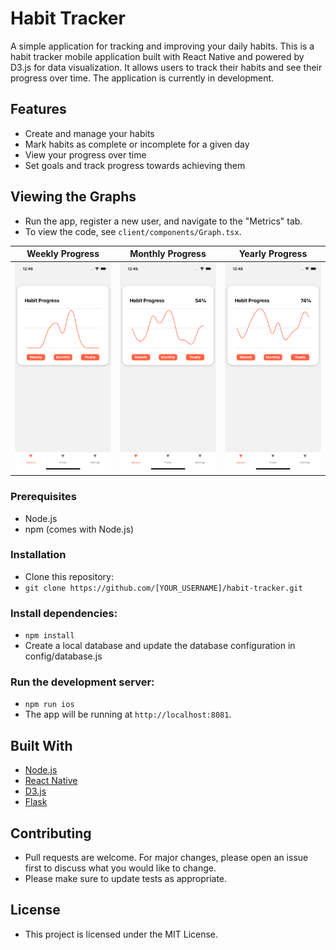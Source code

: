 # Habit Tracker

A simple application for tracking and improving your daily habits. This is a habit tracker mobile application built with React Native and powered by D3.js for data visualization. It allows users to track their habits and see their progress over time. The application is currently in development.

## Features

- Create and manage your habits
- Mark habits as complete or incomplete for a given day
- View your progress over time
- Set goals and track progress towards achieving them

## Viewing the Graphs

- Run the app, register a new user, and navigate to the "Metrics" tab.
- To view the code, see `client/components/Graph.tsx`.

| Weekly Progress                                                                                         | Monthly Progress                                                                                          | Yearly Progress                                                                                         |
| ------------------------------------------------------------------------------------------------------- | --------------------------------------------------------------------------------------------------------- | ------------------------------------------------------------------------------------------------------- |
| ![Weekly Progress](https://github.com/matthewalunni/habit_tracker/blob/main/images/weekly.png?raw=true) | ![Monthly Progress](https://github.com/matthewalunni/habit_tracker/blob/main/images/monthly.png?raw=true) | ![Yearly Progress](https://github.com/matthewalunni/habit_tracker/blob/main/images/yearly.png?raw=true) |

### Prerequisites

- Node.js
- npm (comes with Node.js)

### Installation

- Clone this repository:
- `git clone https://github.com/[YOUR_USERNAME]/habit-tracker.git`

### Install dependencies:

- `npm install`
- Create a local database and update the database configuration in config/database.js

### Run the development server:

- `npm run ios`
- The app will be running at `http://localhost:8081`.

## Built With

- [Node.js](https://nodejs.org/en/)
- [React Native](https://facebook.github.io/react-native/)
- [D3.js](https://d3js.org/)
- [Flask](http://flask.pocoo.org/)

## Contributing

- Pull requests are welcome. For major changes, please open an issue first to discuss what you would like to change.
- Please make sure to update tests as appropriate.

## License

- This project is licensed under the MIT License.
